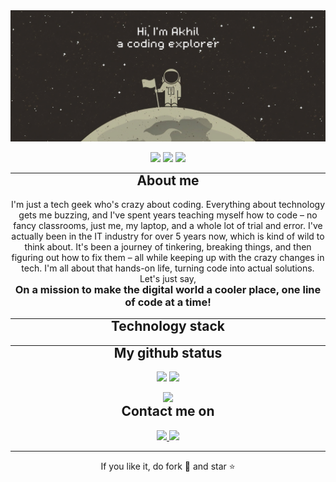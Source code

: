 <img src="https://github.com/Akhil-Selukar/Akhil-Selukar/blob/master/images/main.png"/>

<p align="center">
 <img src="https://badges.pufler.dev/years/Akhil-Selukar"/>
 <img src="https://badges.pufler.dev/repos/Akhil-Selukar"/>
 <img src="https://badges.pufler.dev/commits/monthly/Akhil-Selukar" />
</p>
<hr>

<h2 align="center" style="margin-top:-15px">About me</h2>
<p align="center">
I'm just a tech geek who's crazy about coding. Everything about technology gets me buzzing, and I've spent years teaching myself how to code – no fancy classrooms, just me, my laptop, and a whole lot of trial and error. I've actually been in the IT industry for over 5 years now, which is kind of wild to think about. It's been a journey of tinkering, breaking things, and then figuring out how to fix them – all while keeping up with the crazy changes in tech. I'm all about that hands-on life, turning code into actual solutions. Let's just say,</br>
<h3 align="center" style="margin-top:-15px" > On a mission to make the digital world a cooler place, one line of code at a time! </h3> 
</p>
<hr>
<h2 align="center" style="margin-top:-15px">Technology stack</h2>
<hr>
<h2 align="center" style="margin-top:-15px">My github status</h2>
<p align="center">
<img style="margin-top:-15px" src = "https://github-readme-stats.vercel.app/api?username=Akhil-Selukar&show_icons=true&theme=dark&line_height=27">
<img src = "https://github-readme-stats.vercel.app/api/top-langs/?username=Akhil-Selukar&hide=&theme=dark">
</p>
<p align = "center">
 <img  src="https://github-readme-streak-stats.herokuapp.com/?user=Akhil-Selukar&show_icons=true&locale=en&layout=compact&theme=dark&line_height=0" />
</p>
<h2 align="center" style="margin-top:-15px">Contact me on</h2>
<p align="center">
<a href="mailto: akhilselukar.work@gmail.com">
 <img src="https://img.shields.io/badge/-Akhil Selukar-c14438?style=flat-square&logo=Gmail&logoColor=white&link=mailto:akhilselukar.work@gmail.com"/>
</a>
<a href="#">
 <img src="https://img.shields.io/badge/-Akhil Selukar-blue?style=flat-square&logo=Linkedin&logoColor=white&link=#"/>
</a>
</p>
<hr>
<p align="center">If you like it, do fork 🍴 and star ⭐</p>



<!--
**Akhil-Selukar/Akhil-Selukar** is a ✨ _special_ ✨ repository because its `README.md` (this file) appears on your GitHub profile.

Here are some ideas to get you started:

- 🔭 I’m currently working on ...
- 🌱 I’m currently learning ...
- 👯 I’m looking to collaborate on ...
- 🤔 I’m looking for help with ...
- 💬 Ask me about ...
- 📫 How to reach me: ...
- 😄 Pronouns: ...
- ⚡ Fun fact: ...
-->
